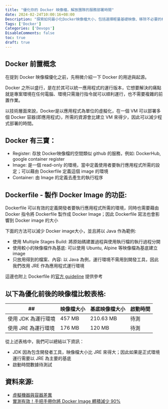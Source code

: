 ```yaml
---
title: "優化你的 Docker 映像檔，解放團隊的服務部署時間"
date: 2024-02-24T10:00:16+08:00
Description: "探索如何最小化Docker映像檔大小，包括選擇輕量基礎映像、移除不必要的檔案、利用多階段構建等技術。"
Tags: ['Docker']
Categories: ['Devops']
DisableComments: false
toc: true
draft: true
---
```

## Docker 前置概念

在提到 Docker 映像檔優化之前，先稍微介紹一下 Docker 的用途與起源。

Docker 之所以盛行，是在於其可以統一應用程式的運行版本，它想要解決的痛點就是專案環境在任何電腦、環境只需幾行指令就可以順利運行，也不需要複雜的前置作業。

以技術層面來說，Docker是以應用程式為單位的虛擬化，在一個 VM 可以部署多個 Docker 容器(即應用程式)，所需的資源會比建立 VM 來得少，因此可以減少程式部署的時間。

## Docker 有三寶：
- Register: 存放 Docker映像檔的空間類似 github 的服務，例如: DockerHub, google container register
- Image: 是一個 read-only 的環境，當中定義使用者要執行應用程式所需的設定；可以藉由 Dockerfile 定義這個 image 的環境
- Container: 由 Image 的定義去產生的執行程序

## Dockerfile - 製作 Docker Image 的功臣: 
Dockerfile 可以有效的定義開發者要執行應用程式所需的環境，同時也需要藉由 Docker 指令將 Dockerfile 製作成 Docker Image；因此 Dockerfile 寫法也會影響到 Docker image 的大小

下面的方法可以減少 Docker image大小，並且將以 Java 作為範例: 

- 使用 Multiple Stages Build: 將原始碼建置過程與使用執行檔的執行過程分開
- 使用較小的映像檔作為基底: 可以使用 Ubuntu, Alpine 等映像檔為基底建立 image 
- 只放用得到的檔案、內容: 以 Java 為例，運行環境不需用到開發工具，因此我們改用 JRE 作為應用程式運行環境 

這邊也附上 Dockerfile 的[官方 guideline](https://docs.docker.com/develop/develop-images/dockerfile_best-practices/) 提供參考

## 以下為優化前後的映像檔比較表格:

| ##  | 映像檔大小  | 基底映像檔大小 | 啟動時間 |
|---|---|---|---|
| 使用 JDK 為運行環境  | 457 MB  | 210.63 MB  | 待測 | 
| 使用 JRE 為運行環境  | 176 MB  | 120 MB  | 待測 |

從上述表格中，我們可以總結以下資訊：
- JDK 因為包含開發者工具，映像檔大小比 JRE 來得大；因此如果是正式環境運行需要以 JRE 為主要的基底
- 啟動時間數據待測試

## 資料來源: 
- [虛擬機器與容器差異](https://ithelp.ithome.com.tw/articles/10238498)
- [實測有效！手把手帶你將 Docker Image 體積減少 90%](https://medium.com/dean-lin/%E5%AF%A6%E6%B8%AC%E6%9C%89%E6%95%88-%E6%89%8B%E6%8A%8A%E6%89%8B%E5%B8%B6%E4%BD%A0%E6%B8%9B%E5%B0%91-90-%E7%9A%84-docker-image-%E9%AB%94%E7%A9%8D-10b8e43159ff)